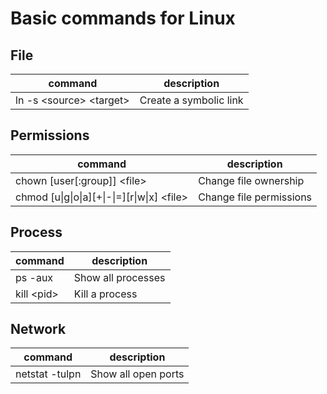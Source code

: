 # Basic commands for Linux

## File
|command|description|
|-------|-----------|
|ln -s \<source\> \<target\>|Create a symbolic link|

## Permissions
|command|description|
|-------|-----------|
|chown [user[:group]] \<file\>|Change file ownership|
|chmod [u\|g\|o\|a][+\|-\|=][r\|w\|x] \<file\>|Change file permissions|

## Process
|command|description|
|-------|-----------|
|ps -aux|Show all processes|
|kill \<pid\>|Kill a process|

## Network
|command|description|
|-------|-----------|
|netstat -tulpn|Show all open ports|
